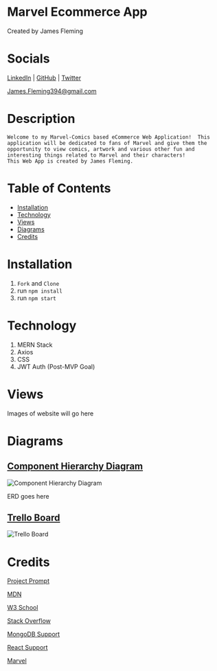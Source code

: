 # Marvel Ecommerce App
Created by James Fleming
# Socials

[LinkedIn](https://www.linkedin.com/in/james--fleming/) | [GitHub](https://github.com/James-fleming394) | [Twitter](https://twitter.com/jflem394) 

James.Fleming394@gmail.com

# Description
    Welcome to my Marvel-Comics based eCommerce Web Application!  This application will be dedicated to fans of Marvel and give them the opportunity to view comics, artwork and various other fun and interesting things related to Marvel and their characters!  
    This Web App is created by James Fleming. 

# Table of Contents

- [Installation](#installation)
- [Technology](#technology)
- [Views](#views)
- [Diagrams](#diagrams)
- [Credits](#credits)


# Installation

1. `Fork` and `Clone`
2. run `npm install`
3. run `npm start`

# Technology

1. MERN Stack
2. Axios
3. CSS
4. JWT Auth (Post-MVP Goal)

# Views 

Images of website will go here

# Diagrams

## [Component Hierarchy Diagram](https://lucid.app/lucidchart/e36c44b7-2d17-4f25-a686-8103b6bee480/edit?viewport_loc=-238%2C40%2C2027%2C1005%2C0_0&invitationId=inv_dde0effb-4d55-4b14-81b1-4991998ec932)
![Component Hierarchy Diagram](https://i.imgur.com/6QgoR1f.png)

ERD goes here

## [Trello Board](https://trello.com/b/yM1DIRqX/marvel-ecommerce-app)
![Trello Board](https://i.imgur.com/iPxJd44.png)

# Credits 

[Project Prompt](https://github.com/SEI-R-9-19/u4_project_prompt)

[MDN](https://developer.mozilla.org/en-US/)

[W3 School](https://www.w3schools.com/)

[Stack Overflow](https://stackoverflow.com/)

[MongoDB Support](https://www.mongodb.com/home)

[React Support](https://reactjs.org/community/support.html)

[Marvel](https://www.marvel.com/)